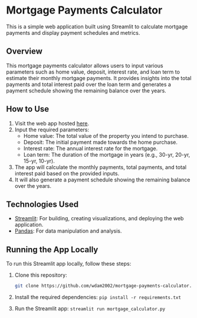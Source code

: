 # Mortgage Payments Calculator

This is a simple web application built using Streamlit to calculate mortgage payments and display payment schedules and metrics.

## Overview

This mortgage payments calculator allows users to input various parameters such as home value, deposit, interest rate, and loan term to estimate their monthly mortgage payments. It provides insights into the total payments and total interest paid over the loan term and generates a payment schedule showing the remaining balance over the years.

## How to Use

1. Visit the web app hosted [here](https://mortgage-loan-calculator-b83cyzfhphtrbvzgd5mb9x.streamlit.app/).
2. Input the required parameters:
   - Home value: The total value of the property you intend to purchase.
   - Deposit: The initial payment made towards the home purchase.
   - Interest rate: The annual interest rate for the mortgage.
   - Loan term: The duration of the mortgage in years (e.g., 30-yr, 20-yr, 15-yr, 10-yr).
3. The app will calculate the monthly payments, total payments, and total interest paid based on the provided inputs.
4. It will also generate a payment schedule showing the remaining balance over the years.

## Technologies Used

- [Streamlit](https://streamlit.io/): For building, creating visualizations, and deploying the web application.
- [Pandas](https://pandas.pydata.org/): For data manipulation and analysis.

## Running the App Locally

To run this Streamlit app locally, follow these steps:

1. Clone this repository:

   ```bash
   git clone https://github.com/wdam2002/mortgage-payments-calculator.git

2. Install the required dependencies:
   ```pip install -r requirements.txt```

3. Run the Streamlit app:
   ```streamlit run mortgage_calculator.py```
